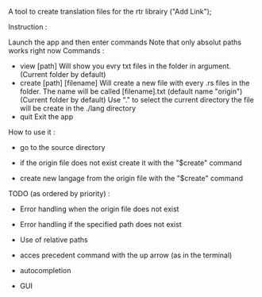 A tool to create translation files for the rtr librairy ("Add Link");

Instruction :

Launch the app and then enter commands
Note that only absolut paths works right now
Commands : 
- view [path]
    Will show you evry txt files in the folder in argument. (Current folder by default)
- create [path] [filename]
    Will create a new file with every .rs files in the folder. The name will be called [filename].txt (default name "origin") (Current folder by default)
    Use "." to select the current directory
    the file will be create in the ./lang directory
- quit 
    Exit the app

How to use it : 

- go to the source directory

- if the origin file does not exist create it with the "$create" command

- create new langage from the origin file with the "$create" command

TODO (as ordered by priority) : 

- Error handling when the origin file does not exist

- Error handling if the specified path does not exist

- Use of relative paths

- acces precedent command with the up arrow (as in the terminal)

- autocompletion

- GUI